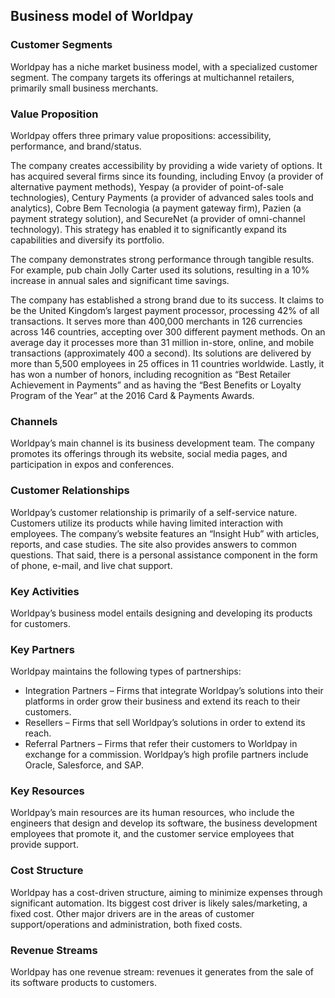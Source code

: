Business model of Worldpay
--------------------------

 ### Customer Segments

 Worldpay has a niche market business model, with a specialized customer segment. The company targets its offerings at multichannel retailers, primarily small business merchants.

 ### Value Proposition

 Worldpay offers three primary value propositions: accessibility, performance, and brand/status.

 The company creates accessibility by providing a wide variety of options. It has acquired several firms since its founding, including Envoy (a provider of alternative payment methods), Yespay (a provider of point-of-sale technologies), Century Payments (a provider of advanced sales tools and analytics), Cobre Bem Tecnologia (a payment gateway firm), Pazien (a payment strategy solution), and SecureNet (a provider of omni-channel technology). This strategy has enabled it to significantly expand its capabilities and diversify its portfolio.

 The company demonstrates strong performance through tangible results. For example, pub chain Jolly Carter used its solutions, resulting in a 10% increase in annual sales and significant time savings.

 The company has established a strong brand due to its success. It claims to be the United Kingdom’s largest payment processor, processing 42% of all transactions. It serves more than 400,000 merchants in 126 currencies across 146 countries, accepting over 300 different payment methods. On an average day it processes more than 31 million in-store, online, and mobile transactions (approximately 400 a second). Its solutions are delivered by more than 5,500 employees in 25 offices in 11 countries worldwide. Lastly, it has won a number of honors, including recognition as “Best Retailer Achievement in Payments” and as having the “Best Benefits or Loyalty Program of the Year” at the 2016 Card & Payments Awards.

 ### Channels

 Worldpay’s main channel is its business development team. The company promotes its offerings through its website, social media pages, and participation in expos and conferences.

 ### Customer Relationships

 Worldpay’s customer relationship is primarily of a self-service nature. Customers utilize its products while having limited interaction with employees. The company’s website features an “Insight Hub” with articles, reports, and case studies. The site also provides answers to common questions. That said, there is a personal assistance component in the form of phone, e-mail, and live chat support.

 ### Key Activities

 Worldpay’s business model entails designing and developing its products for customers.

 ### Key Partners

 Worldpay maintains the following types of partnerships:

  * Integration Partners – Firms that integrate Worldpay’s solutions into their platforms in order grow their business and extend its reach to their customers.
 * Resellers – Firms that sell Worldpay’s solutions in order to extend its reach.
 * Referral Partners – Firms that refer their customers to Worldpay in exchange for a commission.
  Worldpay’s high profile partners include Oracle, Salesforce, and SAP.

 ### Key Resources

 Worldpay’s main resources are its human resources, who include the engineers that design and develop its software, the business development employees that promote it, and the customer service employees that provide support.

 ### Cost Structure

 Worldpay has a cost-driven structure, aiming to minimize expenses through significant automation. Its biggest cost driver is likely sales/marketing, a fixed cost. Other major drivers are in the areas of customer support/operations and administration, both fixed costs.

 ### Revenue Streams

 Worldpay has one revenue stream: revenues it generates from the sale of its software products to customers.